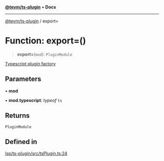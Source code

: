 [**@tevm/ts-plugin**](../README.md) • **Docs**

***

[@tevm/ts-plugin](../globals.md) / export=

# Function: export=()

> **export=**(`mod`): `PluginModule`

[Typescript plugin factory](https://github.com/microsoft/TypeScript/wiki/Writing-a-Language-Service-Plugin)

## Parameters

• **mod**

• **mod.typescript**: *typeof* `ts`

## Returns

`PluginModule`

## Defined in

[lsp/ts-plugin/src/tsPlugin.ts:24](https://github.com/evmts/tevm-monorepo/blob/main/lsp/ts-plugin/src/tsPlugin.ts#L24)

